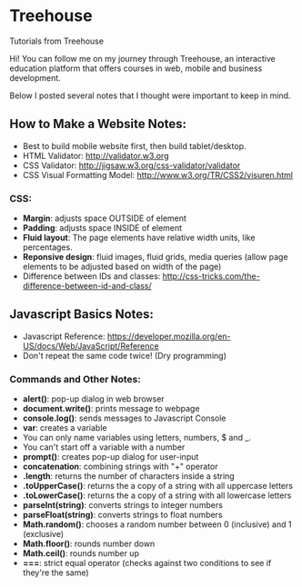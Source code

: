 # Treehouse
Tutorials from Treehouse

Hi! You can follow me on my journey through Treehouse, an interactive education platform that offers courses in web, mobile and business development. 

Below I posted several notes that I thought were important to keep in mind.

## How to Make a Website Notes: 
- Best to build mobile website first, then build tablet/desktop.
- HTML Validator: http://validator.w3.org
- CSS Validator: http://jigsaw.w3.org/css-validator/validator
- CSS Visual Formatting Model: http://www.w3.org/TR/CSS2/visuren.html

### CSS:
- **Margin**: adjusts space OUTSIDE of element
- **Padding**: adjusts space INSIDE of element
- **Fluid layout**: The page elements have relative width units, like percentages.
- **Reponsive design**: fluid images, fluid grids, media queries (allow page elements to be adjusted based on width of the page)
- Difference between IDs and classes: http://css-tricks.com/the-difference-between-id-and-class/

## Javascript Basics Notes: 
- Javascript Reference: https://developer.mozilla.org/en-US/docs/Web/JavaScript/Reference
- Don't repeat the same code twice! (Dry programming)

### Commands and Other Notes: 
- **alert()**: pop-up dialog in web browser
- **document.write()**: prints message to webpage
- **console.log()**: sends messages to Javascript Console
- **var**: creates a variable
- You can only name variables using letters, numbers, $ and _. 
- You can't start off a variable with a number 
- **prompt()**: creates pop-up dialog for user-input
- **concatenation**: combining strings with "+" operator
- **.length**: returns the number of characters inside a string
- **.toUpperCase()**: returns the a copy of a string with all uppercase letters
- **.toLowerCase()**: returns the a copy of a string with all lowercase letters
- **parseInt(string)**: converts strings to integer numbers
- **parseFloat(string)**: converts strings to float numbers
- **Math.random()**: chooses a random number between 0 (inclusive) and 1 (exclusive)
- **Math.floor()**: rounds number down
- **Math.ceil()**: rounds number up
- **===**: strict equal operator (checks against two conditions to see if they're the same)
